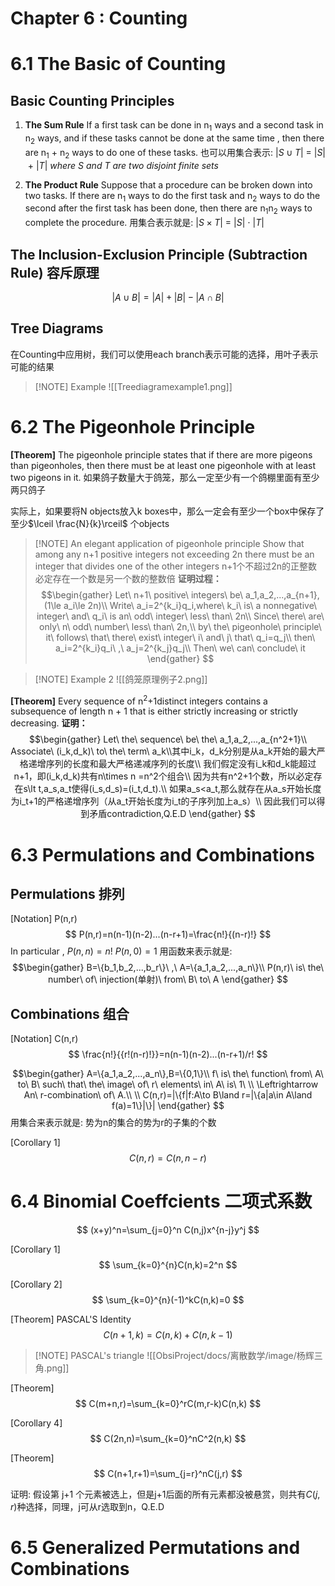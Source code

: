 # Chapter 6 : Counting
# 6.1 The Basic of Counting
## Basic Counting Principles

1. **The Sum Rule**
	If a first task can be done in n<sub>1</sub> ways and a second task in n<sub>2</sub> ways, and if these tasks cannot be done at the same time , then there are n<sub>1</sub> + n<sub>2</sub> ways to do one of these tasks.
也可以用集合表示: $|S\cup T|\ =\ |S|\ +\ |T|\ where\ S\ and\ T\ are\ two\ disjoint\ finite\ sets$

2. **The Product Rule**
	Suppose that a procedure can be broken down into two tasks. If there are n<sub>1</sub> ways to do the first task and n<sub>2</sub> ways to do the second after the first task has been done, then there are n<sub>1</sub>n<sub>2</sub> ways to complete the procedure.
用集合表示就是: $|S\times T|\ =\ |S|\ \cdot \ |T|$

## The Inclusion-Exclusion Principle (Subtraction Rule) 容斥原理

$$
|A\cup B|=|A|+|B|-|A\cap B|
$$

## Tree Diagrams
在Counting中应用树，我们可以使用each branch表示可能的选择，用叶子表示可能的结果

>[!NOTE] Example
>![[Treediagramexample1.png]]

# 6.2 The Pigeonhole Principle

**[Theorem]** The pigeonhole principle states that if there are more pigeons than pigeonholes, then there must be at least one pigeonhole with at least two pigeons in it. 如果鸽子数量大于鸽笼，那么一定至少有一个鸽棚里面有至少两只鸽子

实际上，如果要将N objects放入k boxes中，那么一定会有至少一个box中保存了至少$\lceil \frac{N}{k}\rceil$ 个objects

>[!NOTE] An elegant application of pigeonhole principle
>Show that among any n+1 positive integers not exceeding 2n there must be an integer that divides one of the other integers n+1个不超过2n的正整数必定存在一个数是另一个数的整数倍
>**证明过程：**
>$$\begin{gather}
>Let\ n+1\ positive\ integers\ be\ a_1,a_2,...,a_{n+1},(1\le a_i\le 2n)\\
>Write\ a_i=2^{k_i}q_i,where\ k_i\ is\ a nonnegative\ integer\ and\ q_i\ is an\ odd\ integer\ less\ than\ 2n\\
>Since\ there\ are\ only\ n\ odd\ number\ less\ than\ 2n,\\ by\ the\ pigeonhole\ principle\ it\ follows\ that\ there\ exist\ integer\ i\ and\ j\ that\ q_i=q_j\\
>then\ a_i=2^{k_i}q_i\ ,\ a_j=2^{k_j}q_j\\
>Then\ we\ can\ conclude\ it
>\end{gather}
$$

> [!NOTE] Example 2
> ![[鸽笼原理例子2.png]]


**[Theorem]** Every sequence of n<sup>2</sup>+1distinct integers contains a subsequence of length n + 1 that is either strictly increasing or strictly decreasing.
**证明：**
$$\begin{gather}
Let\ the\ sequence\ be\ the\ a_1,a_2,...,a_{n^2+1}\\
Associate\ (i_k,d_k)\ to\ the\ term\ a_k\\其中i_k，d_k分别是从a_k开始的最大严格递增序列的长度和最大严格递减序列的长度\\
我们假定没有i_k和d_k能超过n+1，即(i_k,d_k)共有n\times n =n^2个组合\\
因为共有n^2+1个数，所以必定存在s\lt t,a_s,a_t使得(i_s,d_s)=(i_t,d_t).\\
如果a_s<a_t,那么就存在从a_s开始长度为i_t+1的严格递增序列（从a_t开始长度为i_t的子序列加上a_s）\\
因此我们可以得到矛盾contradiction,Q.E.D
\end{gather}
$$


# 6.3 Permulations and Combinations

## Permulations 排列
[Notation] P(n,r)
$$
P(n,r)=n(n-1)(n-2)...(n-r+1)=\frac{n!}{(n-r)!}
$$
In particular , $P(n,n)=n!$ $P(n,0)=1$
用函数来表示就是:
$$\begin{gather}
B=\{b_1,b_2,...,b_r\}\ ,\ A=\{a_1,a_2,...,a_n\}\\
P(n,r)\ is\ the\ number\ of\ injection(单射)\ from\ B\ to\ A 
\end{gather}
$$


## Combinations 组合
[Notation] C(n,r)
$$
\frac{n!}{{r!(n-r)!}}=n(n-1)(n-2)...(n-r+1)/r!
$$

$$\begin{gather}
A=\{a_1,a_2,...,a_n\},B=\{0,1\}\\
f\ is\ the\ function\ from\ A\ to\ B\ such\ that\ the\ image\ of\ r\ elements\ in\ A\ is\ 1\ \\ \Leftrightarrow An\ r-combination\ of\ A.\\ \\
C(n,r)=|\{f|f:A\to B\land r=|\{a|a\in A\land f(a)=1\}|\}|
\end{gather}
$$
用集合来表示就是: 势为n的集合的势为r的子集的个数

[Corollary 1] $$
C(n,r)=C(n,n-r)
$$
# 6.4 Binomial Coeffcients 二项式系数

$$
(x+y)^n=\sum_{j=0}^n C(n,j)x^{n-j}y^j
$$

[Corollary 1]
$$
\sum_{k=0}^{n}C(n,k)=2^n
$$

[Corollary 2]
$$
\sum_{k=0}^{n}(-1)^kC(n,k)=0
$$

[Theorem] PASCAL'S Identity
$$
C(n+1,k)=C(n,k)+C(n,k-1)
$$

> [!NOTE] PASCAL's triangle
> ![[ObsiProject/docs/离散数学/image/杨辉三角.png]]

[Theorem] 
$$
C(m+n,r)=\sum_{k=0}^rC(m,r-k)C(n,k)
$$

[Corollary 4] $$
C(2n,n)=\sum_{k=0}^nC^2(n,k)
$$

[Theorem] $$
C(n+1,r+1)=\sum_{j=r}^nC(j,r)
$$

证明:
假设第 j+1 个元素被选上，但是j+1后面的所有元素都没被悬赏，则共有$C(j,r)$种选择，同理，j可从r选取到n，Q.E.D



# 6.5 Generalized Permutations and Combinations

